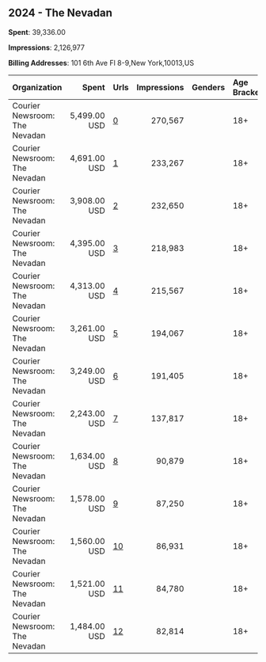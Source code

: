 ## 2024 - The Nevadan 
**Spent**: 39,336.00

**Impressions**: 2,126,977

**Billing Addresses**: 101 6th Ave Fl 8-9,New York,10013,US

|Organization|Spent|Urls|Impressions|Genders|Age Brackets|Country Codes|
|:---|---:|:---|---:|:---|:---|:---|
|Courier Newsroom: The Nevadan|5,499.00 USD|[0](https://www.snap.com/political-ads/asset/96fd3e8521b085f28c93f9f8f089fadc418f6e9b69477711be8782c626d0b021?mediaType=mp4)|270,567||18+|united states|
|Courier Newsroom: The Nevadan|4,691.00 USD|[1](https://www.snap.com/political-ads/asset/cbc4b0aba948906aedb427528191cfce6d45a4a6618cc5b0272995d07892528e?mediaType=mp4)|233,267||18+|united states|
|Courier Newsroom: The Nevadan|3,908.00 USD|[2](https://www.snap.com/political-ads/asset/0ed485d85c06c7fbe5cb996b0f18caeceab619cbffad0357bf31a6c123d819b7?mediaType=mp4)|232,650||18+|united states|
|Courier Newsroom: The Nevadan|4,395.00 USD|[3](https://www.snap.com/political-ads/asset/a54e91cf1447c5c9103bac818100123ec52fbfe293630548db1b165d4dd8d4cf?mediaType=mp4)|218,983||18+|united states|
|Courier Newsroom: The Nevadan|4,313.00 USD|[4](https://www.snap.com/political-ads/asset/18560045a478ac1e0d7f4cf89450d7a3d6a80d5d9900a9e9175a1149d14211c7?mediaType=mp4)|215,567||18+|united states|
|Courier Newsroom: The Nevadan|3,261.00 USD|[5](https://www.snap.com/political-ads/asset/30277d64aeaebfc9904e87b5a52a9befead130eff440eeec7f04e865a310e6be?mediaType=mp4)|194,067||18+|united states|
|Courier Newsroom: The Nevadan|3,249.00 USD|[6](https://www.snap.com/political-ads/asset/9e9f213b5ef82050c8f88c88bfccb08a235e5d4bd2765b87b799b02d578c342b?mediaType=mp4)|191,405||18+|united states|
|Courier Newsroom: The Nevadan|2,243.00 USD|[7](https://www.snap.com/political-ads/asset/9adb9c09ddc39a923a2cb855b2a6adf5e9006ce95efe44f00fb9614e02068ba4?mediaType=mp4)|137,817||18+|united states|
|Courier Newsroom: The Nevadan|1,634.00 USD|[8](https://www.snap.com/political-ads/asset/c7cf036de37311dd8e37c77cb218b210306fc2be979213d98f28df7a64da1dd9?mediaType=mp4)|90,879||18+|united states|
|Courier Newsroom: The Nevadan|1,578.00 USD|[9](https://www.snap.com/political-ads/asset/e6b032ee2c11703d7e013a5cd7870cd9ceeb4fd565a668c8c20e4ad5678c61e8?mediaType=mp4)|87,250||18+|united states|
|Courier Newsroom: The Nevadan|1,560.00 USD|[10](https://www.snap.com/political-ads/asset/26b193021f0f17febb159146f6c3d5952378f98a474ca68cd7226819d05b42b9?mediaType=mp4)|86,931||18+|united states|
|Courier Newsroom: The Nevadan|1,521.00 USD|[11](https://www.snap.com/political-ads/asset/12c24aca7ef112770b04ef0ba1412a923c3e823622171bf8c0ee27bc4b4778b7?mediaType=mp4)|84,780||18+|united states|
|Courier Newsroom: The Nevadan|1,484.00 USD|[12](https://www.snap.com/political-ads/asset/5d1865f10cbc09a731144d9492f9689532cbd25e6d65b28ad94850aa200fde43?mediaType=mp4)|82,814||18+|united states|
